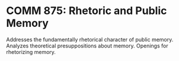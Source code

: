 # COMM 875: Rhetoric and Public Memory

Addresses the fundamentally rhetorical character of public memory. Analyzes theoretical presuppositions about memory. Openings for rhetorizing memory.